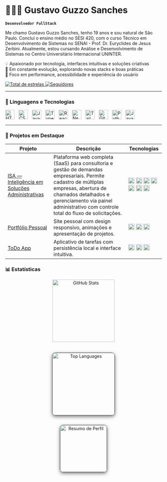 # 👨🏼‍💻 Gustavo Guzzo Sanches

**`Desenvolvedor FullStack`**

Me chamo Gustavo Guzzo Sanches, tenho 19 anos e sou natural de São Paulo. Concluí o ensino médio no SESI 420, com o curso Técnico em Desenvolvimento de Sistemas no SENAI - Prof. Dr. Euryclides de Jesus Zerbini. Atualmente, estou cursando Análise e Desenvolvimento de Sistemas no Centro Universitário Internacional UNINTER.

💡 Apaixonado por tecnologia, interfaces intuitivas e soluções criativas  
🚀 Em constante evolução, explorando novas stacks e boas práticas  
🎯 Foco em performance, acessibilidade e experiência do usuário

<p align="left">
    <a href="https://github.com/rxguzzo?tab=repositories&sort=stargazers">
        <img 
            alt="Total de estrelas" 
            title="Total de estrelas GitHub" 
            src="https://custom-icon-badges.demolab.com/github/stars/rxguzzo?color=55960c&style=for-the-badge&labelColor=488207&logo=star&label=Estrelas"
        />
    </a>
    <a href="https://github.com/rxguzzo?tab=followers">
        <img 
            alt="Seguidores" 
            title="Me siga no GitHub" 
            src="https://custom-icon-badges.demolab.com/github/followers/rxguzzo?color=236ad3&labelColor=1155ba&style=for-the-badge&logo=github&label=Seguidores&logoColor=white"
        />
    </a>
</p>

---

### 🤖 Linguagens e Tecnologias

<img align="left" alt="HTML" title="HTML" width="30px" style="padding-right: 10px;" src="https://cdn.jsdelivr.net/gh/devicons/devicon@latest/icons/html5/html5-original.svg" />
<img align="left" alt="CSS" title="CSS" width="30px" style="padding-right: 10px;" src="https://cdn.jsdelivr.net/gh/devicons/devicon@latest/icons/css3/css3-original.svg" />
<img align="left" alt="JavaScript" title="JavaScript" width="30px" style="padding-right: 10px;" src="https://cdn.jsdelivr.net/gh/devicons/devicon@latest/icons/javascript/javascript-original.svg" />
<img align="left" alt="TypeScript" title="TypeScript" width="30px" style="padding-right: 10px;" src="https://cdn.jsdelivr.net/gh/devicons/devicon@latest/icons/typescript/typescript-original.svg" />
<img align="left" alt="React" title="React" width="30px" style="padding-right: 10px;" src="https://cdn.jsdelivr.net/gh/devicons/devicon@latest/icons/react/react-original.svg" />
<img align="left" alt="Next.js" title="Next.js" width="30px" style="padding-right: 10px;" src="https://cdn.jsdelivr.net/gh/devicons/devicon@latest/icons/nextjs/nextjs-original.svg" />
<img align="left" alt="Tailwind" title="Tailwind" width="30px" style="padding-right: 10px;" src="https://cdn.jsdelivr.net/gh/devicons/devicon@latest/icons/tailwindcss/tailwindcss-original.svg" />
<img align="left" alt="Git" title="Git" width="30px" style="padding-right: 10px;" src="https://cdn.jsdelivr.net/gh/devicons/devicon@latest/icons/git/git-original.svg" />
<img align="left" alt="Python" title="Python" width="30px" style="padding-right: 10px;" src="https://cdn.jsdelivr.net/gh/devicons/devicon@latest/icons/python/python-original.svg" />
<img align="left" alt="Java" title="Java" width="30px" style="padding-right: 10px;" src="https://cdn.jsdelivr.net/gh/devicons/devicon@latest/icons/java/java-original.svg" />

<br/><br/>

---

### 📁 Projetos em Destaque

| Projeto | Descrição | Tecnologias |
|--------|-----------|-------------|
| [ISA — Inteligência em Soluções Administrativas](https://github.com/rxguzzo/isa-project) | Plataforma web completa (SaaS) para consultoria e gestão de demandas empresariais. Permite cadastro de múltiplas empresas, abertura de chamados detalhados e gerenciamento via painel administrativo com controle total do fluxo de solicitações. | <img alt="React" title="React" width="20px" src="https://cdn.jsdelivr.net/gh/devicons/devicon@latest/icons/react/react-original.svg" /> <img alt="Next.js" title="Next.js" width="20px" src="https://cdn.jsdelivr.net/gh/devicons/devicon@latest/icons/nextjs/nextjs-original.svg" /> <img alt="Node.js" title="Node.js" width="20px" src="https://cdn.jsdelivr.net/gh/devicons/devicon@latest/icons/nodejs/nodejs-original.svg" /> <img alt="TypeScript" title="TypeScript" width="20px" src="https://cdn.jsdelivr.net/gh/devicons/devicon@latest/icons/typescript/typescript-original.svg" /> <img alt="JavaScript" title="JavaScript" width="20px" src="https://cdn.jsdelivr.net/gh/devicons/devicon@latest/icons/javascript/javascript-original.svg" /> <img alt="Prisma" title="Prisma" width="20px" src="https://cdn.jsdelivr.net/gh/devicons/devicon@latest/icons/prisma/prisma-original.svg" /> <img alt="MySQL" title="MySQL" width="20px" src="https://cdn.jsdelivr.net/gh/devicons/devicon@latest/icons/mysql/mysql-original.svg" /> |
| [Portfólio Pessoal](https://github.com/rxguzzo/portfolio) | Site pessoal com design responsivo, animações e apresentação de projetos. | <img alt="React" title="React" width="20px" src="https://cdn.jsdelivr.net/gh/devicons/devicon@latest/icons/react/react-original.svg" /> <img alt="TypeScript" title="TypeScript" width="20px" src="https://cdn.jsdelivr.net/gh/devicons/devicon@latest/icons/typescript/typescript-original.svg" /> <img alt="Tailwind" title="Tailwind" width="20px" src="https://cdn.jsdelivr.net/gh/devicons/devicon@latest/icons/tailwindcss/tailwindcss-original.svg" /> |
| [ToDo App](https://github.com/rxguzzo/todo-app) | Aplicativo de tarefas com persistência local e interface intuitiva. | <img alt="JavaScript" title="JavaScript" width="20px" src="https://cdn.jsdelivr.net/gh/devicons/devicon@latest/icons/javascript/javascript-original.svg" /> <img alt="HTML" title="HTML" width="20px" src="https://cdn.jsdelivr.net/gh/devicons/devicon@latest/icons/html5/html5-original.svg" /> <img alt="CSS" title="CSS" width="20px" src="https://cdn.jsdelivr.net/gh/devicons/devicon@latest/icons/css3/css3-original.svg" /> |


### 📊 Estatísticas

<p align="center">
  <img 
    src="https://github-readme-stats.vercel.app/api?username=rxguzzo&show_icons=true&theme=tokyonight&include_all_commits=true&locale=pt-br&custom_title=Estatísticas" 
    alt="GitHub Stats" 
    height="200"
    style="margin-bottom: 20px;"
  />
</p>

<div align="center" style="margin-bottom: 30px;">
  <img 
    src="https://github-readme-stats.vercel.app/api/top-langs/?username=rxguzzo&theme=tokyonight&layout=compact&custom_title=Tecnologias&langs_count=9" 
    alt="Top Languages" 
    height="200"
    style="border: 1px solid #444; border-radius: 10px; box-shadow: 0 4px 12px rgba(0,0,0,0.5); transition: transform 0.3s;"
    onmouseover="this.style.transform='scale(1.05)'"
    onmouseout="this.style.transform='scale(1)'"
  />
</div>

<div align="center" style="margin-top: 30px;">
  <img 
    src="https://github-profile-summary-cards.vercel.app/api/cards/profile-details?username=rxguzzo&theme=tokyonight" 
    alt="Resumo de Perfil"
    height="150"
    style="border: 1px solid #444; border-radius: 10px; box-shadow: 0 4px 12px rgba(0,0,0,0.5); transition: transform 0.3s;"
    onmouseover="this.style.transform='scale(1.05)'"
    onmouseout="this.style.transform='scale(1)'"
  />
</div>

